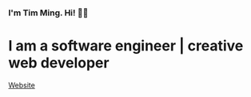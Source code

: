 <h3>I'm Tim Ming. Hi! 🙋‍♂️</h3>
<h1>I am a software engineer | creative web developer</h1>

[Website](https://kotimi.dev)
